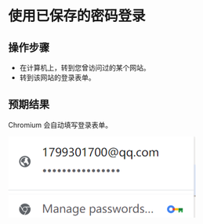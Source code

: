# 使用已保存的密码登录

## 操作步骤

- 在计算机上，转到您曾访问过的某个网站。
- 转到该网站的登录表单。

## 预期结果

Chromium 会自动填写登录表单。

![使用已保存的密码登录-1](./img/使用已保存的密码登录-1.png)
